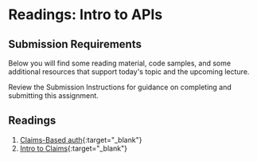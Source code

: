 # Readings: Intro to APIs

## Submission Requirements

Below you will find some reading material, code samples, and some additional resources that support today's topic and the upcoming lecture.

Review the Submission Instructions for guidance on completing and submitting this assignment.

## Readings



1. [Claims-Based auth](https://docs.microsoft.com/en-us/aspnet/core/security/authorization/claims?view=aspnetcore-2.1){:target="_blank"} 
1. [Intro to Claims](https://andrewlock.net/introduction-to-authentication-with-asp-net-core/){:target="_blank"} 
